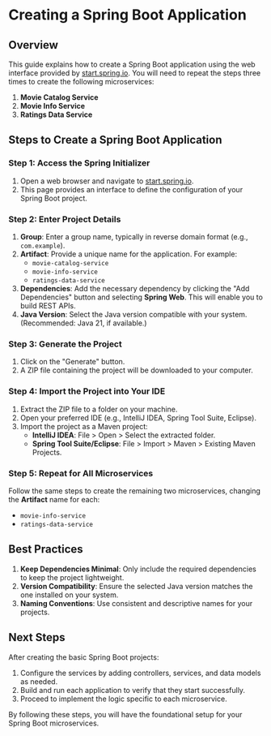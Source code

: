 # Creating a Spring Boot Application

## Overview
This guide explains how to create a Spring Boot application using the web interface provided by [start.spring.io](https://start.spring.io/). You will need to repeat the steps three times to create the following microservices:

1. **Movie Catalog Service**
2. **Movie Info Service**
3. **Ratings Data Service**

## Steps to Create a Spring Boot Application

### Step 1: Access the Spring Initializer
1. Open a web browser and navigate to [start.spring.io](https://start.spring.io/).
2. This page provides an interface to define the configuration of your Spring Boot project.

### Step 2: Enter Project Details
1. **Group**: Enter a group name, typically in reverse domain format (e.g., `com.example`).
2. **Artifact**: Provide a unique name for the application. For example:
   - `movie-catalog-service`
   - `movie-info-service`
   - `ratings-data-service`
3. **Dependencies**: Add the necessary dependency by clicking the "Add Dependencies" button and selecting **Spring Web**. This will enable you to build REST APIs.
4. **Java Version**: Select the Java version compatible with your system. (Recommended: Java 21, if available.)

### Step 3: Generate the Project
1. Click on the "Generate" button.
2. A ZIP file containing the project will be downloaded to your computer.

### Step 4: Import the Project into Your IDE
1. Extract the ZIP file to a folder on your machine.
2. Open your preferred IDE (e.g., IntelliJ IDEA, Spring Tool Suite, Eclipse).
3. Import the project as a Maven project:
   - **IntelliJ IDEA**: File > Open > Select the extracted folder.
   - **Spring Tool Suite/Eclipse**: File > Import > Maven > Existing Maven Projects.

### Step 5: Repeat for All Microservices
Follow the same steps to create the remaining two microservices, changing the **Artifact** name for each:
- `movie-info-service`
- `ratings-data-service`

## Best Practices
1. **Keep Dependencies Minimal**: Only include the required dependencies to keep the project lightweight.
2. **Version Compatibility**: Ensure the selected Java version matches the one installed on your system.
3. **Naming Conventions**: Use consistent and descriptive names for your projects.

## Next Steps
After creating the basic Spring Boot projects:
1. Configure the services by adding controllers, services, and data models as needed.
2. Build and run each application to verify that they start successfully.
3. Proceed to implement the logic specific to each microservice.

By following these steps, you will have the foundational setup for your Spring Boot microservices.
